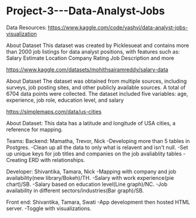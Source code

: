 # Project-3---Data-Analyst-Jobs
Data Resources:
 https://www.kaggle.com/code/yashvi/data-analyst-jobs-visualization

About Dataset
This dataset was created by Picklesueat and contains more than 2000 job listings for data analyst positions, with features such as:
Salary Estimate
Location
Company Rating
Job Description and more


https://www.kaggle.com/datasets/mohithsairamreddy/salary-data

 About Dataset
The dataset was obtained from multiple sources, including surveys, job posting sites, and other publicly available sources. A total of 6704 data points were collected. The dataset included five variables: age, experience, job role, education level, and salary

https://simplemaps.com/data/us-cities

About Dataset:
This data has a latitude and longitude of USA cities, a reference for mapping.

Teams:
Backend: Mamatha, Trevor, Nick 
-Developing more than 5 tables in Postgres.
-Clean up all the data to only what is relavent and isn't null.
-Set up unique keys for job titles and companies on the job avaliablity tables
-Creating ERD with relationships.

Developer: Shivantika, Tamara, Nick
-Mapping with company and job availability(new library/Bokeh)/TH.
-Salary with work experience(pie chart)/SB.
-Salary based on education level(Line graph)/NC.
-Job availability in different sectors/industries(Bar graph)/SB.

Front end: Shivantika, Tamara, Swati
-App development then hosted HTML server.
-Toggle with visualizations.
